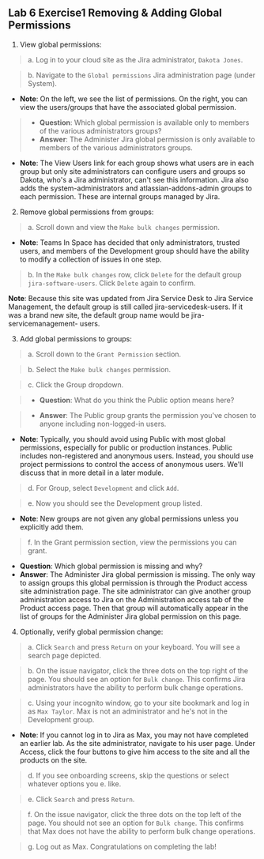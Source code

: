 ## Lab 6 Exercise1 Removing & Adding Global Permissions
1. View global permissions:
> a. Log in to your cloud site as the Jira administrator, `Dakota Jones`.

> b. Navigate to the `Global permissions` Jira administration page (under System).
* **Note**: On the left, we see the list of permissions. On the right, you can view the users/groups that have the associated global permission.
> * **Question**: Which global permission is available only to members of the various administrators groups?
> * **Answer**: The Administer Jira global permission is only available to members of the various administrators groups.
* **Note**: The View Users link for each group shows what users are in each group but only site administrators can configure users and groups so Dakota, who's a Jira administrator, can't see this information.
Jira also adds the system-administrators and atlassian-addons-admin groups to each permission. These are internal groups managed by Jira.

2. Remove global permissions from groups:
> a. Scroll down and view the `Make bulk changes` permission.
* **Note**: Teams In Space has decided that only administrators, trusted users, and members of the Development group should have the ability to modify a collection of issues in one step.

> b. In the `Make bulk changes` row, click `Delete` for the default group `jira-software-users`. Click `Delete` again to confirm.


**Note**: Because this site was updated from Jira Service Desk to Jira Service Management, the default group is still called jira-servicedesk-users. If it was a brand new site, the default group name would be jira-servicemanagement- users.

3. Add global permissions to groups:
> a. Scroll down to the `Grant Permission` section. 

> b. Select the `Make bulk changes` permission.

> c. Click the Group dropdown.

> * **Question**: What do you think the Public option means here?

> * **Answer**: The Public group grants the permission you've chosen to anyone including non-logged-in users.
* **Note**: Typically, you should avoid using Public with most global permissions, especially for public or production instances. Public includes non-registered and anonymous users. Instead, you should use project permissions to control the access of anonymous users. We'll discuss that in more detail in a later module.

> d. For Group, select `Development` and click `Add`.

> e. Now you should see the Development group listed.
* **Note**: New groups are not given any global permissions unless you explicitly add them.

> f. In the Grant permission section, view the permissions you can grant.
* **Question**: Which global permission is missing and why?
* **Answer**: The Administer Jira global permission is missing. The only way to assign groups this global permission is through the Product access site administration page. The site administrator can give another group administration access to Jira on the Administration access tab of the Product access page. Then that group will automatically appear in the list of groups for the Administer Jira global permission on this page.

4. Optionally, verify global permission change:

> a. Click `Search` and press `Return` on your keyboard. You will see a search page depicted. 

> b. On the issue navigator, click the three dots on the top right of the page. You should see an option for `Bulk change`. This confirms Jira administrators have the ability to perform bulk change operations.

> c. Using your incognito window, go to your site bookmark and log in as 
`Max Taylor`. Max is not an administrator and he's not in the Development group.
* **Note**: If you cannot log in to Jira as Max, you may not have completed an earlier lab. As the site administrator, navigate to his user page. Under Access, click the four buttons to give him access to the site and all the products on the site.

> d. If you see onboarding screens, skip the questions or select whatever options you e. like.

> e. Click `Search` and press `Return`.

> f. On the issue navigator, click the three dots on the top left of the page. You should not see an option for `Bulk change`. This confirms that Max does not have the ability to perform bulk change operations.

> g. Log out as Max. 
Congratulations on completing the lab!